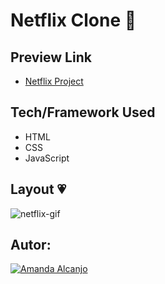 # Netflix Clone 🎥

## Preview Link
- [Netflix Project](https://net-bymandy.netlify.app/)

## Tech/Framework Used
* HTML
* CSS
* JavaScript

## Layout 💗


![netflix-gif](https://user-images.githubusercontent.com/81193788/188502079-09d50947-f5e6-44a5-8da8-a103f43ee968.gif)

## Autor: 
[![Amanda Alcanjo](https://img.shields.io/badge/amanda_alcanjo-0077B5?style=for-the-badge&logo=linkedin&logoColor=white)](https://www.linkedin.com/in/amanda-alcanjo/)


